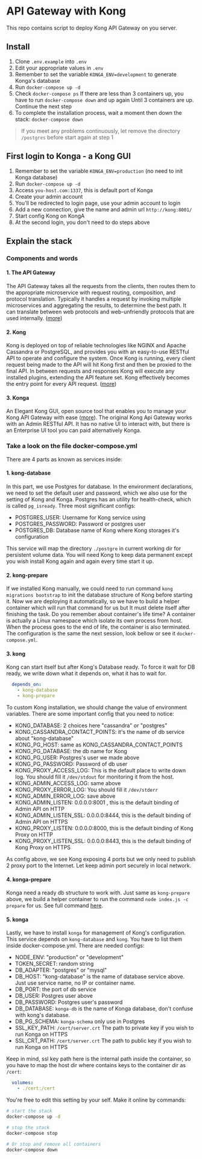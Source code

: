 # API Gateway with Kong

This repo contains script to deploy Kong API Gateway on you server.

## Install

1. Clone `.env.example` into `.env`
2. Edit your appropriate values in `.env`
3. Remember to set the variable `KONGA_ENV=development` to generate Konga's database
4. Run `docker-compose up -d`
5. Check `docker-compose ps`
If there are less than 3 containers up, you have to run `docker-compose down` and up again
Until 3 containers are up. Continue the next step
6. To complete the installation process, wait a moment then down the stack: `docker-compose down`

> If you meet any problems continuously, let remove the directory `/postgres` before start again at step 1

## First login to Konga - a Kong GUI

1. Remember to set the variable `KONGA_ENV=production` (no need to init Konga database)
2. Run `docker-compose up -d`
3. Access `you-host.com:1337`, this is default port of Konga
4. Create your admin account
5. You'll be redirected to login page, use your admin account to login
6. Add a new connection, give the name and admin url `http://kong:8001/`
7. Start config Kong on KongA
8. At the second login, you don't need to do steps above

## Explain the stack

### Components and words

#### 1. The API Gateway 
The API Gateway takes all the requests from the clients, then routes them to the appropriate microservice with request routing, composition, and protocol translation. Typically it handles a request by invoking multiple microservices and aggregating the results, to determine the best path. It can translate between web protocols and web-unfriendly protocols that are used internally. ([more](https://www.nginx.com/learn/api-gateway/))

#### 2. Kong 
Kong is deployed on top of reliable technologies like NGINX and Apache Cassandra or PostgreSQL, and provides you with an easy-to-use RESTful API to operate and configure the system. Once Kong is running, every client request being made to the API will hit Kong first and then be proxied to the final API. In between requests and responses Kong will execute any installed plugins, extending the API feature set. Kong effectively becomes the entry point for every API request. ([more](https://konghq.com/solutions/gateway/))

#### 3. Konga
An Elegant Kong GUI, open source tool that enables you to manage your Kong API Gateway with ease ([more](https://pantsel.github.io/konga/)). The original Kong Api Gateway works with an Admin RESTful API. It has no native UI to interact with, but there is an Enterprise UI tool you can paid alternatively Konga.

### Take a look on the file docker-compose.yml
There are 4 parts as known as services inside:

#### 1. kong-database
In this part, we use Postgres for database. In the environment declarations, we need to set the default user and password, which we also use for the setting of Kong and Konga. Postgres has an utility for health-check, which is called `pg_isready`. Three most significant configs:
  
  - POSTGRES_USER: Username for Kong service using
  - POSTGRES_PASSWORD: Password or postgres user
  - POSTGRES_DB: Database name of Kong where Kong storages it's configuration

This service will map the directory `./postgre` in current working dir for persistent volume data. You will need Kong to keep data permanent except you wish install Kong again and again every time start it up.

#### 2. kong-prepare
If we installed Kong manually, we could need to run command `kong migrations bootstrap` to init the database structure of Kong before starting it. Now we are deploying it automatically, so we have to build a helper container which will run that command for us but It must delete itself after finishing the task. Do you remember about container's life time? A container is actually a Linux namespace which isolate its own process from host. When the process goes to the end of life, the container is also terminated. The configuration is the same the next session, look bellow or see it `docker-compose.yml`.

#### 3. kong
Kong can start itself but after Kong's Database ready. To force it wait for DB ready, we write down what it depends on, what it has to wait for.
  ```yaml
    depends_on:
      - kong-database
      - kong-prepare
  ```
To custom Kong installation, we should change the value of environment variables. There are some important config that you need to notice:
  - KONG_DATABASE: 2 choices here "cassandra" or "postgres"
  - KONG_CASSANDRA_CONTACT_POINTS: it's the name of db service about "kong-database"
  - KONG_PG_HOST: same as KONG_CASSANDRA_CONTACT_POINTS
  - KONG_PG_DATABASE: the db name for Kong
  - KONG_PG_USER: Postgres's user we made above
  - KONG_PG_PASSWORD: Password of db user
  - KONG_PROXY_ACCESS_LOG: This is the default place to write down log. You should fill it `/dev/stdout` for monitoring it from the host.
  - KONG_ADMIN_ACCESS_LOG: same above
  - KONG_PROXY_ERROR_LOG: You should fill it `/dev/stderr` 
  - KONG_ADMIN_ERROR_LOG: save above
  - KONG_ADMIN_LISTEN: 0.0.0.0:8001 , this is the default binding of Admin API on HTTP
  - KONG_ADMIN_LISTEN_SSL: 0.0.0.0:8444, this is the default binding of Admin API on HTTPS
  - KONG_PROXY_LISTEN: 0.0.0.0:8000, this is the default binding of Kong Proxy on HTTP
  - KONG_PROXY_LISTEN_SSL: 0.0.0.0:8443, this is the default binding of Kong Proxy on HTTPS

As config above, we see Kong exposing 4 ports but we only need to publish 2 proxy port to the Internet. Let keep admin port securely in local network.

#### 4. konga-prepare
Konga need a ready db structure to work with. Just same as `kong-prepare` above, we build a helper container to run the command `node index.js -c prepare` for us. See full command [here](https://github.com/pantsel/konga#running-konga).

#### 5. konga
Lastly, we have to install `konga` for management of Kong's configuration. This service depends on `kong-database` and `kong`. You have to list them inside docker-compose.yml. There are needed configs:
  - NODE_ENV: "production" or "development"
  - TOKEN_SECRET: random string
  - DB_ADAPTER: "postgres" or "mysql"
  - DB_HOST: "kong-database" is the name of database service above. Just use service name, no IP or container name.
  - DB_PORT: the port of db service
  - DB_USER: Postgres user above
  - DB_PASSWORD: Postgres user's password
  - DB_DATABASE: `konga-db` is the name of Konga database, don't confuse with kong's database.
  - DB_PG_SCHEMA: `konga-schema` only use in Postgres
  - SSL_KEY_PATH: `/cert/server.crt` The path to private key if you wish to run Konga on HTTPS
  - SSL_CRT_PATH: `/cert/server.crt` The path to public key if you wish to run Konga on HTTPS

Keep in mind, ssl key path here is the internal path inside the container, so you have to map the host dir where contains keys to the container dir as `/cert`:
  ```yaml
    volumes:
      - ./cert:/cert
  ```

You're free to edit this setting  by your self. Make it online by commands:

  ```bash
  # start the stack
  docker-compose up -d

  # stop the stack
  docker-compose stop

  # Or stop and remove all containers
  docker-compose down
  ```